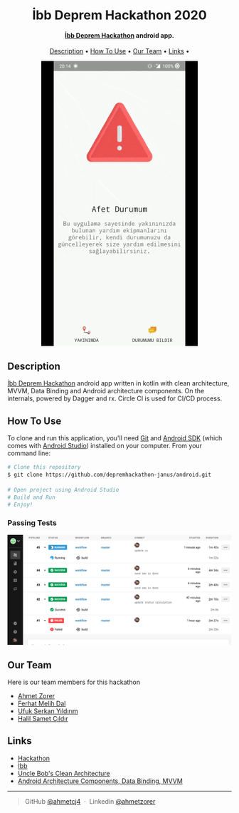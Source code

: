<h1 align="center">
    İbb Deprem Hackathon 2020
  <br>
</h1>
    
<h4 align="center"><a href="https://depremhackathonu.ibb.istanbul/" target="_blank">İbb Deprem Hackathon</a> android app.</h4>

<p align="center">
  <a href="#description">Description</a> •
  <a href="#how-to-use">How To Use</a> •
  <a href="#our-team">Our Team</a> •
  <a href="#links">Links</a> •
</p>

<p align="center">
  <img src="https://github.com/depremhackathon-janus/android/blob/master/anim.gif" alt="Screenshot"/>
</p>

## Description
<a href="https://depremhackathonu.ibb.istanbul/" target="_blank">İbb Deprem Hackathon</a> android app written in kotlin with clean architecture, MVVM, Data Binding and Android architecture components. On the internals, powered by Dagger and rx. Circle CI is used for CI/CD process.
## How To Use
To clone and run this application, you'll need [Git](https://git-scm.com) and [Android SDK](https://developer.android.com/studio/index.html) (which comes with [Android Studio](https://developer.android.com/studio/index.html)) installed on your computer. From your command line:

```bash
# Clone this repository
$ git clone https://github.com/depremhackathon-janus/android.git

# Open project using Android Studio
# Build and Run
# Enjoy!
```

### Passing Tests
<p align="center">
  <img src="https://github.com/depremhackathon-janus/android/blob/master/ss.png" alt="Screenshot"/>
</p>

## Our Team
Here is our team members for this hackathon
- [Ahmet Zorer](https://github.com/ahmetcj4)
- [Ferhat Melih Dal](https://github.com/ferhatmelih)
- [Ufuk Serkan Yıldırım](https://github.com/ozanbulut)
- [Halil Samet Çıldır](https://github.com/samedcildir)

## Links
- [Hackathon](https://depremhackathonu.ibb.istanbul/)
- [İbb](https://www.ibb.istanbul/)
- [Uncle Bob's Clean Architecture](https://8thlight.com/blog/uncle-bob/2012/08/13/the-clean-architecture.html)
- [Android Architecture Components, Data Binding, MVVM](https://developer.android.com/topic/libraries/architecture/index.html)

---

> GitHub [@ahmetcj4](https://github.com/ahmetcj4) &nbsp;&middot;&nbsp;
> Linkedin [@ahmetzorer](https://www.linkedin.com/in/ahmetzorer/)
